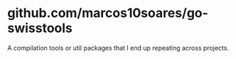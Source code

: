 # github.com/marcos10soares/go-swisstools
A compilation tools or util packages that I end up repeating across projects.

